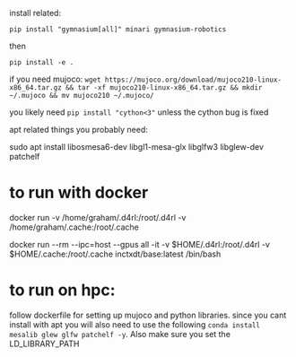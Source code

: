 install related:

`pip install "gymnasium[all]" minari gymnasium-robotics`

then

`pip install -e .`

if you need mujoco:
`wget https://mujoco.org/download/mujoco210-linux-x86_64.tar.gz && tar -xf mujoco210-linux-x86_64.tar.gz && mkdir ~/.mujoco && mv mujoco210 ~/.mujoco/`

you likely need `pip install "cython<3"` unless the cython bug is fixed


apt related things you probably need:

sudo apt install libosmesa6-dev libgl1-mesa-glx libglfw3 libglew-dev patchelf




# to run with docker

docker run -v /home/graham/.d4rl:/root/.d4rl -v /home/graham/.cache:/root/.cache

docker run --rm --ipc=host --gpus all -it -v $HOME/.d4rl:/root/.d4rl -v $HOME/.cache:/root/.cache inctxdt/base:latest /bin/bash


# to run on hpc:
follow dockerfile for setting up mujoco and python libraries. since you cant install with apt you will also need to use the following `conda install mesalib glew glfw patchelf -y`.  Also make sure you set the LD_LIBRARY_PATH
